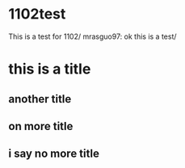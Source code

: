 # 1102test

This is a test for 1102/
mrasguo97: ok this is a test/

# this is a title

## another title


## on more title

## i say no more title

